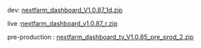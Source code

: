 dev: 
[nextfarm_dashboard_V1.0.87_1d.zip](https://github.com/user-attachments/files/18272841/nextfarm_dashboard_V1.0.87_1d.zip)


live :[nextfarm_dashboard_v1.0.87_r.zip](https://github.com/user-attachments/files/18272429/nextfarm_dashboard_v1.0.87_r.zip)

pre-production : [nextfarm_dashboard_tv_V1.0.85_pre_prod_2.zip](https://github.com/user-attachments/files/18238621/nextfarm_dashboard_tv_V1.0.85_pre_prod_2.zip)

